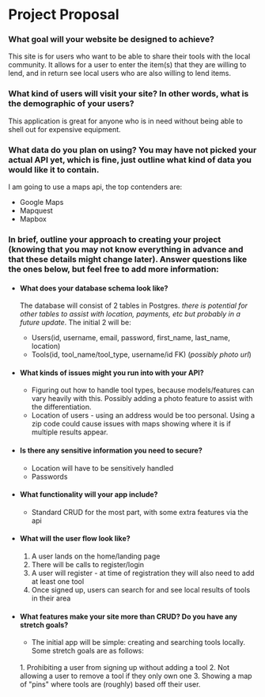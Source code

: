 
# Project Proposal

  

### What goal will your website be designed to achieve?
This site is for users who want to be able to share their tools with the local community. It allows for a user to enter the item(s) that they are willing to lend, and in return see local users who are also willing to lend items.

### What kind of users will visit your site? In other words, what is the demographic of your users?
This application is great for anyone who is in need without being able to shell out for expensive equipment.

### What data do you plan on using? You may have not picked your actual API yet, which is fine, just outline what kind of data you would like it to contain.
I am going to use a maps api, the top contenders are: 
* Google Maps
* Mapquest
* Mapbox

### In brief, outline your approach to creating your project (knowing that you may not know everything in advance and that these details might change later). Answer questions like the ones below, but feel free to add more information:

* #### What does your database schema look like?
    The database will consist of 2 tables in Postgres. _there is potential for other tables to assist with location, payments, etc but probably in a future update_. The initial 2 will be:
    * Users(id, username, email, password, first_name, last_name, location)
    * Tools(id, tool_name/tool_type, username/id FK) (_possibly photo url_)

* #### What kinds of issues might you run into with your API?
    * Figuring out how to handle tool types, because models/features can vary heavily with this. Possibly adding a photo feature to assist with the differentiation.
    * Location of users - using an address would be too personal. Using a zip code could cause issues with maps showing where it is if multiple results appear.

* #### Is there any sensitive information you need to secure?
    * Location will have to be sensitively handled
    * Passwords

* #### What functionality will your app include?
   * Standard CRUD for the most part, with some extra features via the api

* #### What will the user flow look like?
    1. A user lands on the home/landing page
    2. There will be calls to register/login
    3. A user will register - at time of registration they will also need to add at least one tool
    4. Once signed up, users can search for and see local results of tools in their area

* #### What features make your site more than CRUD? Do you have any stretch goals?
    * The initial app will be simple: creating and searching tools locally. Some stretch goals are as follows: 
    <br>
    1.  Prohibiting a user from signing up without adding a tool
    2. Not allowing a user to remove a tool if they only own one
    3. Showing a map of "pins" where tools are (roughly) based off their user.